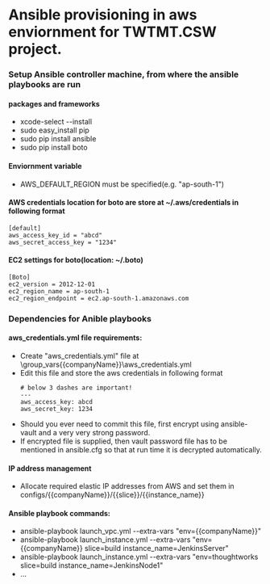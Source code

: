 # Ansible provisioning in aws enviornment for TWTMT.CSW project.

### Setup Ansible controller machine, from where the ansible playbooks are run

 #### packages and frameworks
 * xcode-select --install
 * sudo easy_install pip
 * sudo pip install ansible
 * sudo pip install boto
 #### Enviornment variable
 * AWS_DEFAULT_REGION must be specified(e.g. "ap-south-1")
 #### AWS credentials location for boto are store at ~/.aws/credentials in following format
```
[default]
aws_access_key_id = "abcd"
aws_secret_access_key = "1234"
```
#### EC2 settings for boto(location: ~/.boto)
```
[Boto]
ec2_version = 2012-12-01
ec2_region_name = ap-south-1
ec2_region_endpoint = ec2.ap-south-1.amazonaws.com
```
### Dependencies for Anible playbooks

#### aws_credentials.yml file requirements:
* Create "aws_credentials.yml" file at \group_vars\{{companyName}}\aws_credentials.yml
* Edit this file and store the aws credentials in following format
  ``` 
  # below 3 dashes are important!
  ---
  aws_access_key: abcd
  aws_secret_key: 1234
  ```
* Should you ever need to commit this file, first encrypt using ansible-vault and a very very strong password.
* If encrypted file is supplied, then vault password file has to be mentioned in ansible.cfg so that at run time it is decrypted automatically.
#### IP address management
* Allocate required elastic IP addresses from AWS and set them in configs/{{companyName}}/{{slice}}/{{instance_name}}
#### Ansible playbook commands:
* ansible-playbook launch_vpc.yml --extra-vars "env={{companyName}}"
* ansible-playbook launch_instance.yml --extra-vars "env={{companyName}} slice=build instance_name=JenkinsServer"
* ansible-playbook launch_instance.yml --extra-vars "env=thoughtworks slice=build instance_name=JenkinsNode1"
* ...



